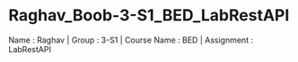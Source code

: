 # Raghav_Boob-3-S1_BED_LabRestAPI
Name : Raghav | Group : 3-S1 | Course Name : BED | Assignment : LabRestAPI
